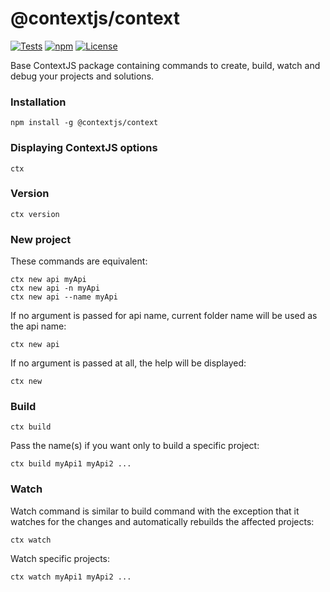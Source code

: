# @contextjs/context

[![Tests](https://github.com/contextjs/context/actions/workflows/tests.yaml/badge.svg?branch=main)](https://github.com/contextjs/context/actions/workflows/tests.yaml)
[![npm](https://badgen.net/npm/v/@contextjs/context?cache=300)](https://www.npmjs.com/package/@contextjs/context)
[![License](https://badgen.net/static/license/MIT)](https://github.com/contextjs/context/blob/main/LICENSE)

Base ContextJS package containing commands to create, build, watch and debug your projects and solutions.

### Installation

```
npm install -g @contextjs/context
```

### Displaying ContextJS options

```shell
ctx
```

### Version

```shell
ctx version
```

### New project

These commands are equivalent:

```shell
ctx new api myApi
ctx new api -n myApi
ctx new api --name myApi
```

If no argument is passed for api name, current folder name will be used as the api name:
```shell
ctx new api
```

If no argument is passed at all, the help will be displayed:
```shell
ctx new
```

### Build

```shell
ctx build
```

Pass the name(s) if you want only to build a specific project:
```shell
ctx build myApi1 myApi2 ...
```

### Watch

Watch command is similar to build command with the exception that it watches for the changes and automatically rebuilds the affected projects:
```shell
ctx watch
```

Watch specific projects:
```shell
ctx watch myApi1 myApi2 ...
```
